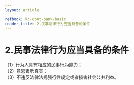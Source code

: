 ```yaml
---
layout: article

refbook: kc-cont-bank-basic
reader_title: 2.民事法律行为应当具备的条件
---
```


# 2.民事法律行为应当具备的条件

（1）行为人具有相应的民事行为能力；<br />
      （2）意思表示真实；<br />
    （3）不违反法律法规强行性规定或者损害社会公共利益。